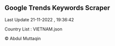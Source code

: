 

## Google Trends Keywords Scraper 
 
Last Update 21-11-2022 , 19:36:42

Country List :
VIETNAM.json



© Abdul Muttaqin 

